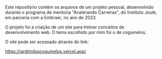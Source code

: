 Este reposítório contém os arquivos de um projeto pessoal, desenvolvido durante o programa de mentoria "Acelerando Carreiras", do Instituto Joule, em parceria com a Embraer, no ano de 2023.

O projeto foi a criação de um site para treinar conceitos de desenvolvimento web. O tema escolhido por mim foi o de cogumelos.

O site pode ser acessado através do link:

https://jardimdoscogumelos.vercel.app/
